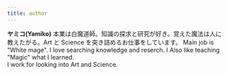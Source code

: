 ```yaml
---
title: author
---
```


**ヤミコ(Yamiko)** 本業は白魔道師。知識の探求と研究が好き。覚えた魔法は人に教えたがる。Art と Science を突き詰めるお仕事をしています。
Main job is "White mage".
I love searching knowledge and reserch. I Also like teaching "Magic" what I learned.  
I work for looking into Art and Science.

